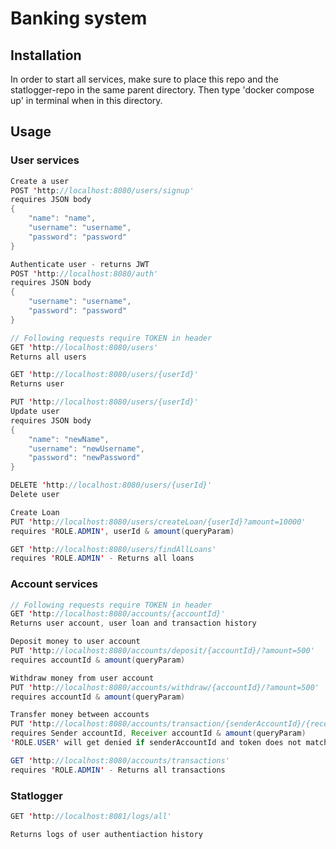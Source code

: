 # Banking system

## Installation
In order to start all services, make sure to place this repo and the statlogger-repo in the same parent directory. Then type 'docker compose up' in terminal when in this directory.


## Usage
### User services
```java
Create a user
POST 'http://localhost:8080/users/signup'
requires JSON body
{
    "name": "name",
    "username": "username",
    "password": "password"
}

Authenticate user - returns JWT
POST 'http://localhost:8080/auth'
requires JSON body 
{
    "username": "username",
    "password": "password"
}

// Following requests require TOKEN in header
GET 'http://localhost:8080/users'
Returns all users

GET 'http://localhost:8080/users/{userId}'
Returns user

PUT 'http://localhost:8080/users/{userId}'
Update user
requires JSON body
{
    "name": "newName",
    "username": "newUsername",
    "password": "newPassword"
}

DELETE 'http://localhost:8080/users/{userId}'
Delete user

Create Loan
PUT 'http://localhost:8080/users/createLoan/{userId}?amount=10000'
requires 'ROLE.ADMIN', userId & amount(queryParam)

GET 'http://localhost:8080/users/findAllLoans'
requires 'ROLE.ADMIN' - Returns all loans
```

### Account services
```java
// Following requests require TOKEN in header
GET 'http://localhost:8080/accounts/{accountId}'
Returns user account, user loan and transaction history

Deposit money to user account
PUT 'http://localhost:8080/accounts/deposit/{accountId}/?amount=500'
requires accountId & amount(queryParam)

Withdraw money from user account
PUT 'http://localhost:8080/accounts/withdraw/{accountId}/?amount=500'
requires accountId & amount(queryParam)

Transfer money between accounts
PUT 'http://localhost:8080/accounts/transaction/{senderAccountId}/{receiverAccountId}/?amount=500'
requires Sender accountId, Receiver accountId & amount(queryParam)
'ROLE.USER' will get denied if senderAccountId and token does not match.

GET 'http://localhost:8080/accounts/transactions'
requires 'ROLE.ADMIN' - Returns all transactions
```

### Statlogger
```java
GET 'http://localhost:8081/logs/all'

Returns logs of user authentiaction history
```

